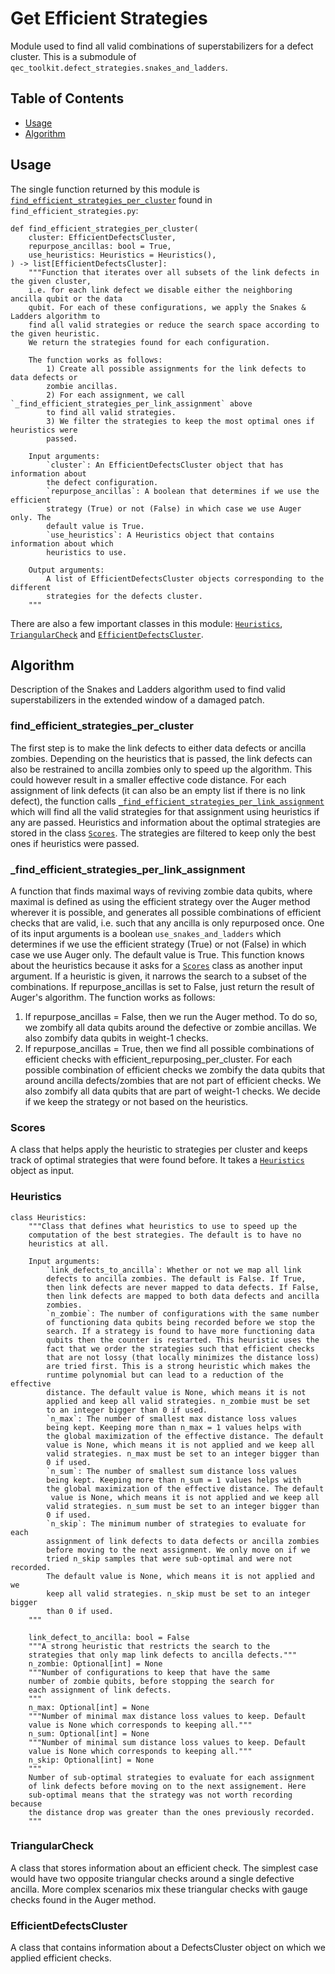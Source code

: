 # Get Efficient Strategies
Module used to find all valid combinations of superstabilizers for a defect cluster.
This is a submodule of `qec_toolkit.defect_strategies.snakes_and_ladders`. 

## Table of Contents
- [Usage](#usage)
- [Algorithm](#algorithm)

## Usage
The single function returned by this module is [`find_efficient_strategies_per_cluster`](#find_efficient_strategies_per_cluster)
found in `find_efficient_strategies.py`: 
```
def find_efficient_strategies_per_cluster(
    cluster: EfficientDefectsCluster,
    repurpose_ancillas: bool = True,
    use_heuristics: Heuristics = Heuristics(),
) -> list[EfficientDefectsCluster]:
    """Function that iterates over all subsets of the link defects in the given cluster,
    i.e. for each link defect we disable either the neighboring ancilla qubit or the data
    qubit. For each of these configurations, we apply the Snakes & Ladders algorithm to
    find all valid strategies or reduce the search space according to the given heuristic.
    We return the strategies found for each configuration.

    The function works as follows:
        1) Create all possible assignments for the link defects to data defects or
        zombie ancillas.
        2) For each assignment, we call `_find_efficient_strategies_per_link_assignment` above
        to find all valid strategies.
        3) We filter the strategies to keep the most optimal ones if heuristics were
        passed.

    Input arguments:
        `cluster`: An EfficientDefectsCluster object that has information about
        the defect configuration.
        `repurpose_ancillas`: A boolean that determines if we use the efficient
        strategy (True) or not (False) in which case we use Auger only. The
        default value is True.
        `use_heuristics`: A Heuristics object that contains information about which
        heuristics to use.

    Output arguments:
        A list of EfficientDefectsCluster objects corresponding to the different
        strategies for the defects cluster.
    """
```
There are also a few important classes in this module:
[`Heuristics`](#Heuristics), [`TriangularCheck`](#TriangularCheck) and [`EfficientDefectsCluster`](#EfficientDefectsCluster).

## Algorithm
Description of the Snakes and Ladders algorithm used to find valid superstabilizers in the extended window of a damaged patch.

### find_efficient_strategies_per_cluster
The first step is to make the link defects to either data defects or ancilla zombies. Depending on the heuristics that is passed,
the link defects can also be restrained to ancilla zombies only to speed up the algorithm. This could however result in a smaller
effective code distance. For each assignment of link defects (it can also be an empty list if there is no link defect), the
function calls [`_find_efficient_strategies_per_link_assignment`](#_find_efficient_strategies_per_link_assignment) which will find all
the valid strategies for that assignment using heuristics if any are passed. Heuristics and information about the optimal strategies
are stored in the class [`Scores`](#Scores). The strategies are filtered to keep only the best ones if heuristics were passed.

### _find_efficient_strategies_per_link_assignment

A function that finds maximal ways of reviving zombie data qubits, where maximal is defined as using the efficient strategy over
the Auger method wherever it is possible, and generates all possible combinations of efficient checks that are valid, i.e. such that
any ancilla is only repurposed once. One of its input arguments is a boolean `use_snakes_and_ladders` which determines if we use the
efficient strategy (True) or not (False) in which case we use Auger only. The default value is True. This function knows about the
heuristics because it asks for a [`Scores`](#Scores) class as another input argument. If a heuristic is given, it narrows the search
to a subset of the combinations. If repurpose_ancillas is set to False, just return the result of Auger's algorithm. The function
works as follows:
1. If repurpose_ancillas = False, then we run the Auger method. To do so, we zombify all data qubits around the defective
or zombie ancillas. We also zombify data qubits in weight-1 checks.
2. If repurpose_ancillas = True, then we find all possible combinations of efficient checks with efficient_repurposing_per_cluster.
For each possible combination of efficient checks we zombify the data qubits that around ancilla defects/zombies that are not part of
efficient checks. We also zombify all data qubits that are part of weight-1 checks. We decide if we keep the strategy or not based on
the heuristics.

### Scores
A class that helps apply the heuristic to strategies per cluster and keeps track of optimal strategies that were found before.
It takes a [`Heuristics`](#Heuristics) object as input.

### Heuristics
```
class Heuristics:
    """Class that defines what heuristics to use to speed up the
    computation of the best strategies. The default is to have no
    heuristics at all.

    Input arguments:
        `link_defects_to_ancilla`: Whether or not we map all link
        defects to ancilla zombies. The default is False. If True,
        then link defects are never mapped to data defects. If False,
        then link defects are mapped to both data defects and ancilla
        zombies.
        `n_zombie`: The number of configurations with the same number
        of functioning data qubits being recorded before we stop the
        search. If a strategy is found to have more functioning data
        qubits then the counter is restarted. This heuristic uses the
        fact that we order the strategies such that efficient checks
        that are not lossy (that locally minimizes the distance loss)
        are tried first. This is a strong heuristic which makes the
        runtime polynomial but can lead to a reduction of the effective
        distance. The default value is None, which means it is not
        applied and keep all valid strategies. n_zombie must be set
        to an integer bigger than 0 if used.
        `n_max`: The number of smallest max distance loss values
        being kept. Keeping more than n_max = 1 values helps with
        the global maximization of the effective distance. The default
        value is None, which means it is not applied and we keep all
        valid strategies. n_max must be set to an integer bigger than
        0 if used.
        `n_sum`: The number of smallest sum distance loss values
        being kept. Keeping more than n_sum = 1 values helps with
        the global maximization of the effective distance. The default
         value is None, which means it is not applied and we keep all
        valid strategies. n_sum must be set to an integer bigger than
        0 if used.
        `n_skip`: The minimum number of strategies to evaluate for each
        assignment of link defects to data defects or ancilla zombies
        before moving to the next assignment. We only move on if we
        tried n_skip samples that were sub-optimal and were not recorded.
        The default value is None, which means it is not applied and we
        keep all valid strategies. n_skip must be set to an integer bigger
        than 0 if used.
    """

    link_defect_to_ancilla: bool = False
    """A strong heuristic that restricts the search to the
    strategies that only map link defects to ancilla defects."""
    n_zombie: Optional[int] = None
    """Number of configurations to keep that have the same
    number of zombie qubits, before stopping the search for
    each assignment of link defects.
    """
    n_max: Optional[int] = None
    """Number of minimal max distance loss values to keep. Default
    value is None which corresponds to keeping all."""
    n_sum: Optional[int] = None
    """Number of minimal sum distance loss values to keep. Default
    value is None which corresponds to keeping all."""
    n_skip: Optional[int] = None
    """
    Number of sub-optimal strategies to evaluate for each assignment
    of link defects before moving on to the next assignement. Here
    sub-optimal means that the strategy was not worth recording because
    the distance drop was greater than the ones previously recorded.
    """
```

### TriangularCheck
A class that stores information about an efficient check. The simplest case would have two opposite
triangular checks around a single defective ancilla. More complex scenarios mix these triangular
checks with gauge checks found in the Auger method.

### EfficientDefectsCluster
A class that contains information about a DefectsCluster object on which we applied efficient checks.